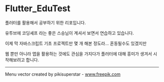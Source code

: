# Flutter_EduTest

플러터를 활용해서 공부하기 위한 리포입니다.



유투브에 코딩셰프 라는 좋은 스승님이 계셔서 보면서 연습하고 있습니다.



이제 막 자바스크립트 기초 프로젝트만 몇 개 해본 정도라... 혼동될수도 있겠지만



웹 뿐만 아니라 앱을 활용하는 것에도 관심을 가지다가 플러터에 대해 흥미가 생겨서 시작해보려고 합니다.



---



Menu vector created by pikisuperstar - www.freepik.com
